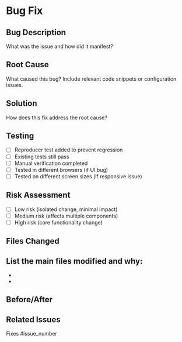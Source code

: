 # Bug Fix

## Bug Description
What was the issue and how did it manifest?

## Root Cause
What caused this bug? Include relevant code snippets or configuration issues.

## Solution
How does this fix address the root cause?

## Testing
- [ ] Reproducer test added to prevent regression
- [ ] Existing tests still pass
- [ ] Manual verification completed
- [ ] Tested in different browsers (if UI bug)
- [ ] Tested on different screen sizes (if responsive issue)

## Risk Assessment
- [ ] Low risk (isolated change, minimal impact)
- [ ] Medium risk (affects multiple components)
- [ ] High risk (core functionality change)

## Files Changed
List the main files modified and why:
- 
- 
- 

## Before/After
<!-- Screenshots or descriptions showing the bug before and after the fix -->

## Related Issues
Fixes #issue_number
